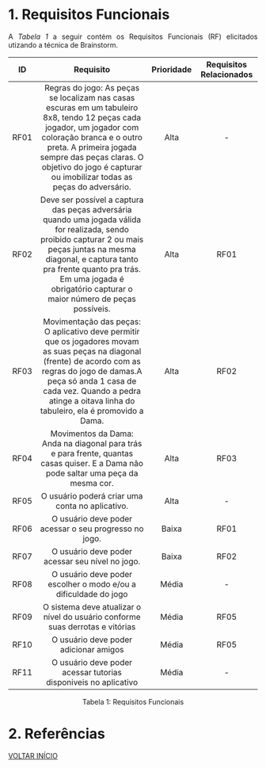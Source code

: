 # 1. Requisitos Funcionais

<p align="justify">A <i>Tabela 1</i> a seguir contém os Requisitos Funcionais (RF) elicitados utizando a técnica de Brainstorm.</p>

| ID   |                                 Requisito                                 | Prioridade | Requisitos Relacionados |
| :--: | :-----------------------------------------------------------------------: | :--------: | :---------: |
| RF01 |                Regras do jogo: As peças se localizam nas casas escuras em um tabuleiro 8x8, tendo 12 peças cada jogador, um jogador com coloração branca e o outro preta. A primeira jogada sempre das peças claras.  O objetivo do jogo é capturar ou imobilizar todas as peças do adversário.   |  Alta      |    -  |
| RF02 |                   Deve ser possível a captura das peças adversária quando uma jogada válida for realizada, sendo proibido capturar 2 ou mais peças juntas na mesma diagonal, e captura tanto pra frente quanto pra trás. Em uma jogada é obrigatório capturar o maior número de peças possíveis. |  Alta      |    RF01  |
| RF03 |          Movimentação das peças: O aplicativo deve permitir que os jogadores movam as suas peças na diagonal (frente) de acordo com as regras do jogo de damas.A peça só anda 1 casa de cada vez. Quando a pedra atinge a oitava linha do tabuleiro, ela é promovido a Dama. |  Alta      |   RF02  |
| RF04 |       Movimentos da Dama: Anda na diagonal para trás e para frente, quantas casas quiser. E a Dama não pode saltar uma peça da mesma cor. |  Alta    |     RF03       |    
| RF05 |       O usuário poderá criar uma conta no aplicativo. |  Alta     |     -      |  
| RF06 |        O usuário deve poder acessar o seu progresso no jogo.                 |  Baixa     |     RF01       |    
| RF07 |                    O usuário deve poder acessar seu nível no jogo.     |  Baixa     |    RF02         |
| RF08 |         O usuário deve poder escolher o modo e/ou a dificuldade do jogo   |  Média   |        -     |
| RF09 |         O sistema deve atualizar o nível do usuário conforme suas derrotas e vitórias  |  Média   |      RF05   |
| RF10 |         O usuário deve poder adicionar amigos  |  Média   |        RF05    |
| RF11 |         O usuário deve poder acessar tutorias disponiveis no aplicativo  |  Média   |       -    |


<div style="text-align: center">
<p>Tabela 1: Requisitos Funcionais</p>
</div>

# 2. Referências


<a href="../README.md">VOLTAR INÍCIO</a>
